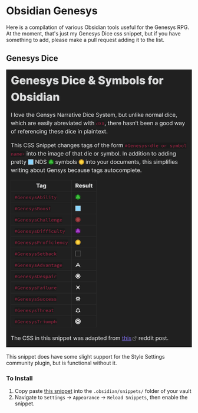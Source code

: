 # Obsidian Genesys

Here is a compilation of various Obsidian tools useful for the Genesys RPG. At the moment, that's just my Genesys Dice css snippet, but if you have something to add, please make a pull request adding it to the list. 

## Genesys Dice

![](./examples/GenesysDiceExample.png)

This snippet does have some slight support for the Style Settings community plugin, but is functional without it.

### To Install

1. Copy paste [this snippet](./snippets/GenesysDice.css) into the `.obsidian/snippets/` folder of your vault
2. Navigate to `Settings` → `Appearance` → `Reload Snippets`, then enable the snippet.

